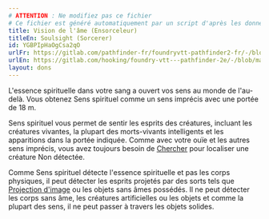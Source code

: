 ```yaml
---
# ATTENTION : Ne modifiez pas ce fichier
# Ce fichier est généré automatiquement par un script d'après les données du module Foundry VTT officiel et de sa traduction
title: Vision de l'âme (Ensorceleur)
titleEn: Soulsight (Sorcerer)
id: YGBPIpHaOgCsa2qO
urlFr: https://gitlab.com/pathfinder-fr/foundryvtt-pathfinder2-fr/-/blob/master/data/feats/YGBPIpHaOgCsa2qO.htm
urlEn: https://gitlab.com/hooking/foundry-vtt---pathfinder-2e/-/blob/master/packs/data/feats.db/soulsight-sorcerer.json
layout: dons
---
```

L'essence spirituelle dans votre sang a ouvert vos sens au monde de l'au-delà. Vous obtenez Sens spirituel comme un sens imprécis avec une portée de 18 m.

Sens spirituel vous permet de sentir les esprits des créatures, incluant les créatures vivantes, la plupart des morts-vivants intelligents et les apparitions dans la portée indiquée. Comme avec votre ouïe et les autres sens imprécis, vous avez toujours besoin de [Chercher](../actions/chercher.html) pour localiser une créature Non détectée.

Comme Sens spirituel détecte l'essence spirituelle et pas les corps physiques, il peut détecter les esprits projetés par des sorts tels que [Projection d'image](../sorts/projection-d-image.html) ou les objets sans âmes possédés. Il ne peut détecter les corps sans âme, les créatures artificielles ou les objets et comme la plupart des sens, il ne peut passer à travers les objets solides.
